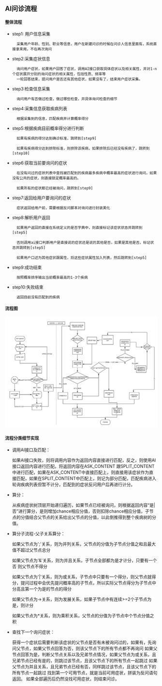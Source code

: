 ## AI问诊流程

#### 整体流程

- step1: 用户信息采集
    
        采集用户年龄、性别、职业等信息，用户在新建问诊的时候在问诊人信息里面有，系统直接拿来用，不在再次询问
        
- step2:采集症状信息

        询问用户症状，如果用户回答了症状，调用AI接口获取具体症状以及相关属性，并对1-n个症状展开分别的询问症状的相关属性，包括性质、频率等
        一轮回答结束，提问用户是否还有其他症状，如果没有了，结束用户症状采集。
        
- step3:检查信息采集

        询问用户有否做过检查，做过哪些检查，并具体询问检查的细节
        
- step4:采集信息获取疾病列表
        
        根据采集到的信息，匹配疾病并计算概率得分
        
- step5:根据疾病目前概率得分进行判断
        
        如果有疾病的得分达到确诊标准，跳转到[step9] 
        
        如果有疾病得分达到排除标准，则排除该疾病，如果排除后已经没有疾病了，跳转到[step10]
        
- step6:获取当前要询问的症状
        
        在没有问过的症状列表中查找被匹配到的疾病最多疾病中概率最高的症状进行询问，如果没有公共的症状，则直接锁定概率最高的。
        
        如果所有的症状都已经被询问，跳转到[step9]

- step7:返回给用户要询问的症状

        症状返回给用户前，需要根据反问脚本对询问进行封装美化
        
- step8:解析用户返回
        
        如果用户返回的直接在系统定义的是否字典中，则直接标记该症状状态并跳转到[step5]
        
        否则调用ai接口判断用户是直接说的症状还是说的其他是否，如果是其他是否，标记状态并跳转到[step5]
        
        如果用户口述为其他症状跟属性，将这些症状属性加入列表，然后跳转到[step5]
        
- step9:成功结束

        按照概率排序输出当前概率最高的1-3个疾病

- step10:失败结束

        返回目前没有匹配到的疾病
       
    
#### 流程图
![流程图](./AI问诊流程v1.1.png)

#### 流程分类细节实现

- 调用AI接口及匹配：

    如果AI接口失败，则将调用内容作为返回内容直接进行匹配，反之，则使用AI接口返回内容进行匹配。将返回内容在ASK_CONTENT 跟SPLIT_CONTENT中进行匹配，如果在ASK_CONTENT中直接匹配上，则直接用该症状作为直接匹配，如果在SPLIT_CONTENT中匹配上，则记为部分匹配，匹配疾病进入轮询疾病列表但暂不计分，匹配到的症状反问用户后再进行计分。

- 算分：
    
    从疾病症状树顶层开始递归遍历，如果节点已经被询问，则根据返回内容“是|否”进行算分，是则增加chance相应分值，否则扣除chance相应分值，子节点的分值结合父节点的关系给出父节点的分值，以此倒推得到整个疾病树的分值。

- 算分子流程-父子关系算分：

    如果父节点为';'关系，则为并列关系，父节点的分值为子节点分值之和且最大值不超过父节点总分
    
    如果父节点为'&'关系，则为并且关系，子节点全部都为是才计分，只要有一个否 则父节点不得分
    
    如果父节点为'|'关系，则为或关系，子节点中只要有一个得分，则父节点就得分，提问过程中会优先提问概率高的子节点，所以实际父节点得分为子节点中分高且第一个为是的节点的得分
    
    如果父节点为->关系，则为发展关系，如果子节点中有连续>=2个子节点为是，则计分
    
    如果父节点为*关系，则为乘积关系，父节点的分值为子节点中个节点分值之积
    
- 查找下一个询问症状：

    获得一个症状后需要判断该症状的父节点是否有未被询问过的，如果有，先询问父节点，如果父节点回答为否，则该父节点下的所有节点都不再询问
    如果父节点回答为是，判断父节点关系以及兄弟节点情况，如果父节点为或关系，且兄弟节点已经有是的，则跳过该节点，且该父节点下的所有节点一起跳过
    如果父节点为并且关系，且兄弟节点已经有否，同样跳过该节点，且该父节点下的所有节点一起跳过
    找到第一个可用节点，就是当前可用症状，拼装为反问语句返回。
    如果全部遍历后仍然没找可用症状，则结束问诊。